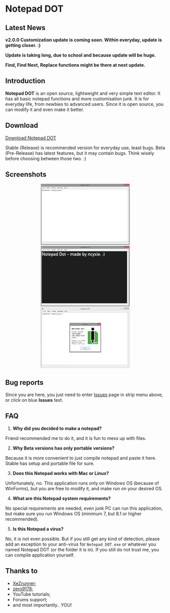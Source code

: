 # Notepad DOT

## Latest News

**v2.0.0 Customization update is coming soon. Within everyday, update is getting closer. :)**

**Update is taking long, due to school and because update will be huge.**

**Find, Find Next, Replace functions might be there at next update.**

## Introduction

**Notepad DOT** is an open source, lightweight and very simple text editor.
It has all basic notepad functions and more customisation junk. 
It is for everyday life, from newbies to advanced users. 
Since it is open source, you can modify it and even make it better.

## Download

[Download Notepad DOT](https://github.com/ncyxie/Notepad-Dot/releases/)

Stable (Release) is recommended version for everyday use, least bugs.
Beta (Pre-Release) has latest features, but it may contain bugs.
Think wisely before choosing between those two. :)

## Screenshots

<p align="center">
<img src="https://github.com/ncyxie/Notepad-Dot/blob/master/Screenshots/Screenshot-1.png" width="280" style="max-width:100%;">
<img src="https://github.com/ncyxie/Notepad-Dot/blob/master/Screenshots/Screenshot-2.png" width="280" style="max-width:100%;">
<img src="https://github.com/ncyxie/Notepad-Dot/blob/master/Screenshots/Screenshot-3.png" width="280" style="max-width:100%;">

## Bug reports

Since you are here, you just need to enter [Issues](https://github.com/ncyxie/Notepad-Dot/issues/) page in
strip menu above, or click on blue **Issues** text.

## FAQ

1. **Why did you decided to make a notepad?**

Friend recommended me to do it, and it is fun to mess up with files.

2. **Why Beta versions has only portable versions?**

Because it is more convenient to just compile notepad and paste it here.
Stable has setup and portable file for sure.

3. **Does this Notepad works with Mac or Linux?**

Unfortunately, no. This application runs only on Windows OS (because of WinForms),
but you are free to modify it, and make run on your desired OS.

4. **What are this Notepad system requirements?**

No special requirements are needed, even junk PC can run this application, 
but make sure you run Windows OS (minimum 7, but 8.1 or higher recommended).

5. **Is this Notepad a virus?**

No, it is not even possible. But if you still get any kind of detection, 
please add an exception to your anti-virus for `Notepad DOT.exe` or
whatever you named Notepad DOT (or the folder it is in).
If you still do not trust me, you can compile application yourself.

## Thanks to

- [XeZrunner](https://github.com/XeZrunner/);
- [zero9178](https://github.com/zero9178/);
- YouTube tutorials;
- Forums support;
- and most importantly.. YOU!
